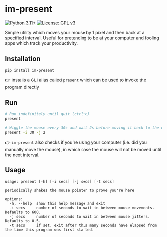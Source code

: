 # im-present
[![Python 3.11+](https://upload.wikimedia.org/wikipedia/commons/6/62/Blue_Python_3.11%2B_Shield_Badge.svg)](https://www.python.org)
[![License: GPL v3](https://upload.wikimedia.org/wikipedia/commons/8/86/GPL_v3_Blue_Badge.svg)](https://www.gnu.org/licenses/gpl-3.0.en.html)

Simple utility which moves your mouse by 1 pixel and then back at a specified interval.  Useful for pretending to be at your computer and fooling apps which track your productivity.

## Installation
```bash
pip install im-present
```

👉 Installs a CLI alias called `present` which can be used to invoke the program directly

## Run
```bash
# Run indefinitely until quit (ctrl+c)
present

# Wiggle the mouse every 30s and wait 2s before moving it back to the original posotion
present -i 30 -j 2
```

👉 `im-present` also checks if you're using your computer (i.e. did you manually move the mouse), in which case the mouse will not be moved until the next interval.

## Usage
```
usage: present [-h] [-i secs] [-j secs] [-t secs]

periodically shakes the mouse pointer to prove you're here

options:
  -h, --help  show this help message and exit
  -i secs     number of seconds to wait in between mouse movements. Defaults to 600.
  -j secs     number of seconds to wait in between mouse jitters. Defaults to 0.5.
  -t secs     if set, exit after this many seconds have elapsed from the time this program was first started.
```